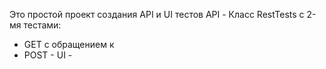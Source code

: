 Это простой проект создания API и UI тестов
API - Класс RestTests с 2-мя тестами:
 - GET с обращением к 
 - POST -
UI - 